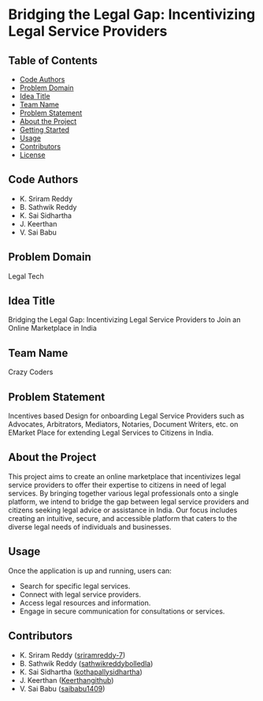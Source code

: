 # Bridging the Legal Gap: Incentivizing Legal Service Providers

## Table of Contents
- [Code Authors](#code-authors)
- [Problem Domain](#problem-domain)
- [Idea Title](#idea-title)
- [Team Name](#team-name)
- [Problem Statement](#problem-statement)
- [About the Project](#about-the-project)
- [Getting Started](#getting-started)
- [Usage](#usage)
- [Contributors](#contributors)
- [License](#license)

## Code Authors
- K. Sriram Reddy
- B. Sathwik Reddy
- K. Sai Sidhartha
- J. Keerthan
- V. Sai Babu

## Problem Domain
Legal Tech

## Idea Title
Bridging the Legal Gap: Incentivizing Legal Service Providers to Join an Online Marketplace in India

## Team Name
Crazy Coders

## Problem Statement
Incentives based Design for onboarding Legal Service Providers such as Advocates, Arbitrators, Mediators, Notaries, Document Writers, etc. on EMarket Place for extending Legal Services to Citizens in India.

## About the Project
This project aims to create an online marketplace that incentivizes legal service providers to offer their expertise to citizens in need of legal services. By bringing together various legal professionals onto a single platform, we intend to bridge the gap between legal service providers and citizens seeking legal advice or assistance in India. Our focus includes creating an intuitive, secure, and accessible platform that caters to the diverse legal needs of individuals and businesses.


## Usage
Once the application is up and running, users can:
- Search for specific legal services.
- Connect with legal service providers.
- Access legal resources and information.
- Engage in secure communication for consultations or services.

## Contributors
- K. Sriram Reddy ([sriramreddy-7](https://github.com/sriramreddy-7))
- B. Sathwik Reddy ([sathwikreddybolledla](https://github.com/sathwikreddybolledla))
- K. Sai Sidhartha ([kothapallysidhartha](https://github.com/kothapallysidhartha))
- J. Keerthan ([Keerthangithub](https://github.com/Keerthangithub))
- V. Sai Babu ([saibabu1409](https://github.com/saibabu1409))



